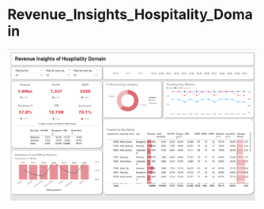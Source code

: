 # Revenue_Insights_Hospitality_Domain
![img_alt](https://github.com/lavanyareddy2310/Revenue_Insights_Hospitality_Domain/blob/a2d1bc190533a7aa573b4a4c51e3334077781dfb/revenue.png)
